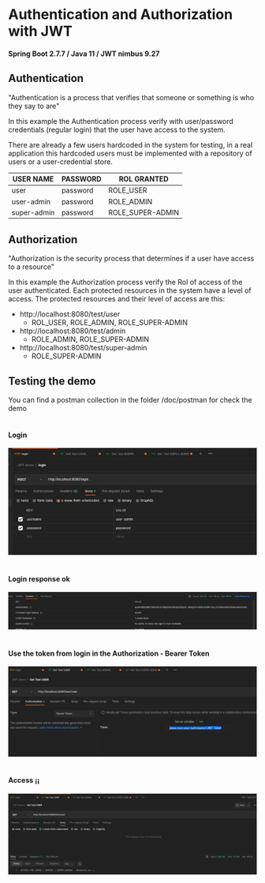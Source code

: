 # Authentication and Authorization with JWT

#### Spring Boot 2.7.7 / Java 11 / JWT nimbus 9.27

## Authentication
"Authentication is a process that verifies that someone or something is who they say to are"

In this example the Authentication process verify with user/password credentials 
(regular login) that the user have access to the system. 

There are already a few users hardcoded in the system for testing, in a real application this hardcoded users 
must be implemented with a repository of users or a user-credential store. 

| USER NAME   | PASSWORD | ROL GRANTED      |
|-------------|----------|------------------|
| user        | password | ROLE_USER        |
| user-admin  | password | ROLE_ADMIN       |
| super-admin | password | ROLE_SUPER-ADMIN |       


## Authorization
"Authorization is the security process that determines if a user have access to a resource"

In this example the Authorization process verify the Rol of access of the user authenticated.
Each protected resources in the system have a level of access. 
The protected resources and their level of access are this:
+ http://localhost:8080/test/user
    + ROL_USER, ROLE_ADMIN, ROLE_SUPER-ADMIN
+ http://localhost:8080/test/admin
    + ROLE_ADMIN, ROLE_SUPER-ADMIN
+ http://localhost:8080/test/super-admin
    + ROLE_SUPER-ADMIN

## Testing the demo
You can find a postman collection in the folder /doc/postman for check the demo
<br><br>
#### Login
![](doc/images/login-user.png "user login")
<br><br>
#### Login response ok 
![](doc/images/login-response-header.png "user login ok - received JWT token")
<br><br>
#### Use the token from login in the Authorization - Bearer Token 
![](doc/images/access-user-with-token.png "accesing protected resources with JWT token")
<br><br>
#### Access ¡¡
![](doc/images/access-user-response-200-ok.png "access ok ¡")